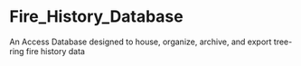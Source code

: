 # Fire_History_Database
An Access Database designed to house, organize, archive, and export tree-ring fire history data
